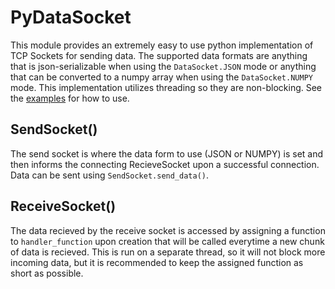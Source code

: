 # PyDataSocket
This module provides an extremely easy to use python implementation of TCP Sockets for sending data. The supported data formats are anything that is json-serializable when using the ```DataSocket.JSON``` mode or anything that can be converted to a numpy array when using the ```DataSocket.NUMPY``` mode. This implementation utilizes threading so they are non-blocking. See the [examples](https://github.com/psomers3/PyDataSocket/tree/master/examples) for how to use.

## SendSocket()
The send socket is where the data form to use (JSON or NUMPY) is set and then informs the connecting RecieveSocket upon a successful connection. Data can be sent using ```SendSocket.send_data()```.

## ReceiveSocket()
The data recieved by the receive socket is accessed by assigning a function to ```handler_function``` upon creation that will be called everytime a new chunk of data is recieved. This is run on a separate thread, so it will not block more incoming data, but it is recommended to keep the assigned function as short as possible.
